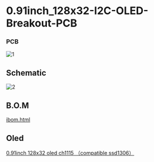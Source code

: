 # 0.91inch_128x32-I2C-OLED-Breakout-PCB

### PCB

![1](https://github.com/oldgerman/0.91inch_128x32-I2C-OLED-Breakout-PCB/blob/master/images/0.91inch_128x32-I2C-OLED-Breakout-PCB.png)

## Schematic

![2](https://github.com/oldgerman/0.91inch_128x32-I2C-OLED-Breakout-PCB/blob/master/images/0.91inch_128x32_oled_i2c_EVM_v1.0_sch.png)

## B.O.M

 [ibom.html](bom\ibom.html) 

## Oled

[0.91inch 128x32 oled ch1115 （compatible ssd1306）](https://item.taobao.com/item.htm?id=608788330960)

